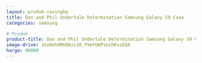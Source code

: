 ```yaml
---
layout: produk-casinghp
title: Dan and Phil Undertale Determination Samsung Galaxy S9 Case
categories: samsung

# Produk
product-title: Dan and Phil Undertale Determination Samsung Galaxy S9 Case
image-drive: 1Gx0oh9MUQKzc1O_PXmfGKPsnzhKvsEQA
harga: 90000
---
```

